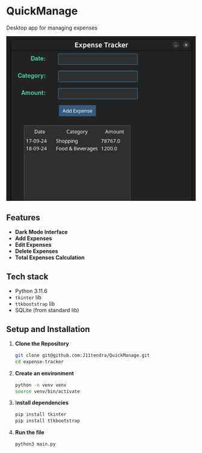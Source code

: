 # QuickManage

Desktop app for managing expenses

![Desktop app for managing expenses](quick-manage-mockup.png)

## Features

- **Dark Mode Interface**
- **Add Expenses**
- **Edit Expenses**
- **Delete Expenses**
- **Total Expenses Calculation**

## Tech stack

- Python 3.11.6
- `tkinter` lib
- `ttkbootstrap` lib
- SQLite (from standard lib)

## Setup and Installation

1. **Clone the Repository**

   ```bash
   git clone git@github.com:J11tendra/QuickManage.git
   cd expense-tracker
   ```

2. **Create an environment**

   ```bash
   python -m venv venv
   source venv/bin/activate
   ```

3. I**nstall dependencies**

   ```bash
   pip install tkinter
   pip install ttkbootstrap
   ```

4. **Run the file**

   ```bash
   python3 main.py
   ```
